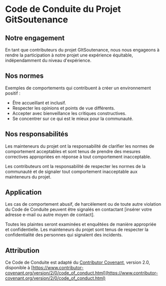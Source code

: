 
# Code de Conduite du Projet GitSoutenance

## Notre engagement

En tant que contributeurs du projet GItSoutenance, nous nous engageons à rendre la participation à notre projet une expérience équitable, indépendamment du niveau d'expérience.

## Nos normes

Exemples de comportements qui contribuent à créer un environnement positif :
- Être accueillant et inclusif.
- Respecter les opinions et points de vue différents.
- Accepter avec bienveillance les critiques constructives.
- Se concentrer sur ce qui est le mieux pour la communauté.


## Nos responsabilités

Les mainteneurs du projet ont la responsabilité de clarifier les normes de comportement acceptables et sont tenus de prendre des mesures correctives appropriées en réponse à tout comportement inacceptable.

Les contributeurs ont la responsabilité de respecter les normes de la communauté et de signaler tout comportement inacceptable aux mainteneurs du projet.

## Application

Les cas de comportement abusif, de harcèlement ou de toute autre violation du Code de Conduite peuvent être signalés en contactant [insérer votre adresse e-mail ou autre moyen de contact].

Toutes les plaintes seront examinées et enquêtées de manière appropriée et confidentielle. Les mainteneurs du projet sont tenus de respecter la confidentialité des personnes qui signalent des incidents.

## Attribution

Ce Code de Conduite est adapté du [Contributor Covenant](https://www.contributor-covenant.org/), version 2.0, disponible à [https://www.contributor-covenant.org/version/2/0/code_of_conduct.html](https://www.contributor-covenant.org/version/2/0/code_of_conduct.html)
